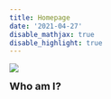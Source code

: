 ```yaml
---
title: Homepage
date: '2021-04-27'
disable_mathjax: true
disable_highlight: true
---
```




![](/images/tree.jpg)

<font size=4>**Who am I?**</font>

